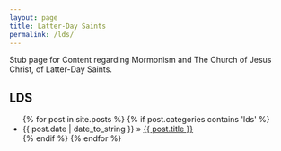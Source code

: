 ```yaml
---
layout: page
title: Latter-Day Saints
permalink: /lds/
---
```


Stub page for Content regarding Mormonism and The Church of Jesus Christ, of Latter-Day Saints.

<h2>LDS</h2>
<ul class="posts">
{% for post in site.posts %}
    {% if post.categories contains 'lds' %}
        <li><span>{{ post.date | date_to_string }}</span> &raquo; <a href="{{ BASE_PATH }}{{ post.url }}">{{ post.title }}</a></li>
    {% endif %}
{% endfor %}
</ul>